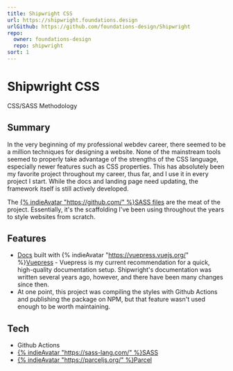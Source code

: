 ```yaml
---
title: Shipwright CSS
url: https://shipwright.foundations.design
urlGithub: https://github.com/foundations-design/Shipwright
repo:
  owner: foundations-design
  repo: shipwright
sort: 1
---
```


# Shipwright CSS

CSS/SASS Methodology

## Summary

In the very beginning of my professional webdev career, there seemed to be a million techniques for designing a website. None of the mainstream tools seemed to properly take advantage of the strengths of the CSS language, especially newer features such as CSS properties. This has absolutely been my favorite project throughout my career, thus far, and I use it in every project I start. While the docs and landing page need updating, the framework itself is still actively developed.

The [{% indieAvatar "https://github.com/" %}SASS files](https://github.com/foundations-design/Shipwright-Blueprints/) are the meat of the project. Essentially, it's the scaffolding I've been using throughout the years to style websites from scratch.

## Features

- [Docs](https://shipwright.foundations.design/docs/) built with {% indieAvatar "https://vuepress.vuejs.org/" %}[Vuepress](https://vuepress.vuejs.org/) - Vuepress is my current recommendation for a quick, high-quality documentation setup. Shipwright's documentation was written several years ago, however, and there have been many changes since then.
- At one point, this project was compiling the styles with Github Actions and publishing the package on NPM, but that feature wasn't used enough to be worth maintaining.

## Tech

- Github Actions
- [{% indieAvatar "https://sass-lang.com/" %}SASS](https://sass-lang.com/)
- [{% indieAvatar "https://parceljs.org/" %}Parcel](https://parceljs.org/)
